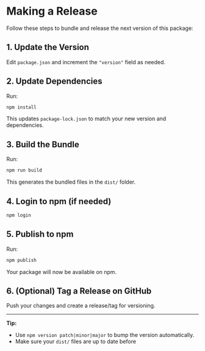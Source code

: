 <!-- Markdown Guide to releasing next version of this package -->

# Making a Release

Follow these steps to bundle and release the next version of this package:

## 1. Update the Version

Edit `package.json` and increment the `"version"` field as needed.

## 2. Update Dependencies

Run:

```sh
npm install
```

This updates `package-lock.json` to match your new version and dependencies.

## 3. Build the Bundle

Run:

```sh
npm run build
```

This generates the bundled files in the `dist/` folder.

## 4. Login to npm (if needed)

```sh
npm login
```

## 5. Publish to npm

Run:

```sh
npm publish
```

Your package will now be available on npm.

## 6. (Optional) Tag a Release on GitHub

Push your changes and create a release/tag for versioning.

---

**Tip:**  
- Use `npm version patch|minor|major` to bump the version automatically.
- Make sure your `dist/` files are up to date before